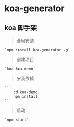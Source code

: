 # koa-generator

## koa 脚手架

> 全局安装

    `npm install koa-generator -g`

> 创建项目

    `koa koa-demo`

> 安装依赖

    ```
        cd koa-demo
        npm install
    ```

> 启动

    `npm start`
